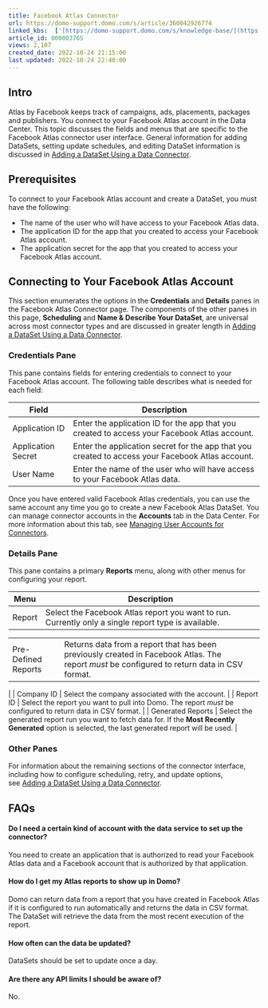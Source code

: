 ```yaml
---
title: Facebook Atlas Connector
url: https://domo-support.domo.com/s/article/360042926774
linked_kbs:  ['[https://domo-support.domo.com/s/knowledge-base/](https://domo-support.domo.com/s/knowledge-base/)', '[https://domo-support.domo.com/s/](https://domo-support.domo.com/s/)', '[https://domo-support.domo.com/s/topic/0TO5w000000ZammGAC](https://domo-support.domo.com/s/topic/0TO5w000000ZammGAC)', '[https://domo-support.domo.com/s/topic/0TO5w000000ZanLGAS](https://domo-support.domo.com/s/topic/0TO5w000000ZanLGAS)', '[https://domo-support.domo.com/s/topic/0TO5w000000ZaoQGAS](https://domo-support.domo.com/s/topic/0TO5w000000ZaoQGAS)', '[https://domo-support.domo.com/s/article/360042926274](https://domo-support.domo.com/s/article/360042926274)', '[https://domo-support.domo.com/s/article/360042926054](https://domo-support.domo.com/s/article/360042926054)', '[https://domo-support.domo.com/s/article/360042926774](https://domo-support.domo.com/s/article/360042926774)', '[https://domo-support.domo.com/s/topic/0TO5w000000ZaoQGAS/api-connectors](https://domo-support.domo.com/s/topic/0TO5w000000ZaoQGAS/api-connectors)', '[https://domo-support.domo.com/s/article/360043429933](https://domo-support.domo.com/s/article/360043429933)', '[https://domo-support.domo.com/s/article/360043429953](https://domo-support.domo.com/s/article/360043429953)', '[https://domo-support.domo.com/s/article/360042925494](https://domo-support.domo.com/s/article/360042925494)', '[https://domo-support.domo.com/s/article/360043429913](https://domo-support.domo.com/s/article/360043429913)', '[https://domo-support.domo.com/s/article/4408174643607](https://domo-support.domo.com/s/article/4408174643607)', '[https://domo-support.domo.com/s/login/](https://domo-support.domo.com/s/login/)']
article_id: 000003765
views: 2,107
created_date: 2022-10-24 21:15:00
last updated: 2022-10-24 22:40:00
---
```




Intro
-----


Atlas by Facebook keeps track of campaigns, ads, placements, packages and publishers. You connect to your Facebook Atlas account in the Data Center. This topic discusses the fields and menus that are specific to the Facebook Atlas connector user interface. General information for adding DataSets, setting update schedules, and editing DataSet information is discussed in [Adding a DataSet Using a Data Connector](/s/article/360042926274 "Adding a DataSet Using a Data Connector").


Prerequisites
-------------


To connect to your Facebook Atlas account and create a DataSet, you must have the following:


* The name of the user who will have access to your Facebook Atlas data.
* The application ID for the app that you created to access your Facebook Atlas account.
* The application secret for the app that you created to access your Facebook Atlas account.


Connecting to Your Facebook Atlas Account
-----------------------------------------


This section enumerates the options in the **Credentials** and **Details** panes in the Facebook Atlas Connector page. The components of the other panes in this page, **Scheduling** and **Name & Describe Your DataSet**, are universal across most connector types and are discussed in greater length in [Adding a DataSet Using a Data Connector](/s/article/360042926274 "Adding a DataSet Using a Data Connector").


### Credentials Pane


This pane contains fields for entering credentials to connect to your Facebook Atlas account. The following table describes what is needed for each field:  




| Field | Description |
| --- | --- |
| Application ID | Enter the application ID for the app that you created to access your Facebook Atlas account. |
| Application Secret | Enter the application secret for the app that you created to access your Facebook Atlas account. |
| User Name | Enter the name of the user who will have access to your Facebook Atlas data.  |


Once you have entered valid Facebook Atlas credentials, you can use the same account any time you go to create a new Facebook Atlas DataSet. You can manage connector accounts in the **Accounts** tab in the Data Center. For more information about this tab, see [Managing User Accounts for Connectors](/s/article/360042926054 "Managing User Accounts for Connectors").


### Details Pane


This pane contains a primary **Reports** menu, along with other menus for configuring your report.




| Menu | Description |
| --- | --- |
| Report | Select the Facebook Atlas report you want to run. Currently only a single report type is available.

|  |  |
| --- | --- |
| Pre-Defined Reports | Returns data from a report that has been previously created in Facebook Atlas. The report *must* be configured to return data in CSV format. |

 |
| Company ID | Select the company associated with the account. |
| Report ID | Select the report you want to pull into Domo. The report *must* be configured to return data in CSV format. |
| Generated Reports | Select the generated report run you want to fetch data for. If the **Most Recently Generated** option is selected, the last generated report will be used. |


### Other Panes


For information about the remaining sections of the connector interface, including how to configure scheduling, retry, and update options, see [Adding a DataSet Using a Data Connector](/s/article/360042926274 "Adding a DataSet Using a Data Connector").


FAQs
----


#### Do I need a certain kind of account with the data service to set up the connector?


You need to create an application that is authorized to read your Facebook Atlas data and a Facebook account that is authorized by that application. 


#### How do I get my Atlas reports to show up in Domo?


Domo can return data from a report that you have created in Facebook Atlas if it is configured to run automatically and returns the data in CSV format. The DataSet will retrieve the data from the most recent execution of the report.


#### How often can the data be updated?


DataSets should be set to update once a day.


#### Are there any API limits I should be aware of?


No.

